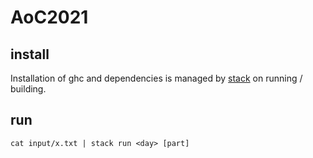 # AoC2021

## install
Installation of ghc and dependencies is managed by [stack][stack] on running / building.

## run
`cat input/x.txt | stack run <day> [part]`

[stack]: https://haskellstack.org